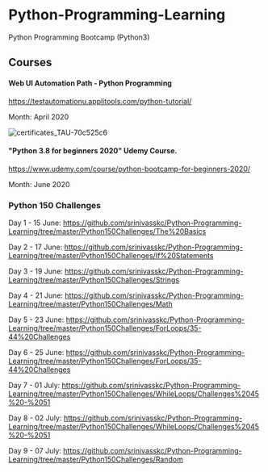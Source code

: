 # Python-Programming-Learning
Python Programming Bootcamp (Python3)

## Courses

####  Web UI Automation Path - Python Programming

https://testautomationu.applitools.com/python-tutorial/

Month: April 2020

![certificates_TAU-70c525c6](https://user-images.githubusercontent.com/26836928/85095794-1208aa00-b210-11ea-8a61-4680cbeed039.png)


#### "Python 3.8 for beginners 2020" Udemy Course. 

https://www.udemy.com/course/python-bootcamp-for-beginners-2020/ 

Month: June 2020



### Python 150 Challenges

Day 1 - 15 June: https://github.com/srinivasskc/Python-Programming-Learning/tree/master/Python150Challenges/The%20Basics

Day 2 - 17 June: https://github.com/srinivasskc/Python-Programming-Learning/tree/master/Python150Challenges/If%20Statements

Day 3 - 19 June: https://github.com/srinivasskc/Python-Programming-Learning/tree/master/Python150Challenges/Strings

Day 4 - 21 June: https://github.com/srinivasskc/Python-Programming-Learning/tree/master/Python150Challenges/Math

Day 5 - 23 June: https://github.com/srinivasskc/Python-Programming-Learning/tree/master/Python150Challenges/ForLoops/35-44%20Challenges

Day 6 - 25 June: https://github.com/srinivasskc/Python-Programming-Learning/tree/master/Python150Challenges/ForLoops/35-44%20Challenges

Day 7 - 01 July: https://github.com/srinivasskc/Python-Programming-Learning/tree/master/Python150Challenges/WhileLoops/Challenges%2045%20-%2051

Day 8 - 02 July: https://github.com/srinivasskc/Python-Programming-Learning/tree/master/Python150Challenges/WhileLoops/Challenges%2045%20-%2051

Day 9 - 07 July: https://github.com/srinivasskc/Python-Programming-Learning/tree/master/Python150Challenges/Random
